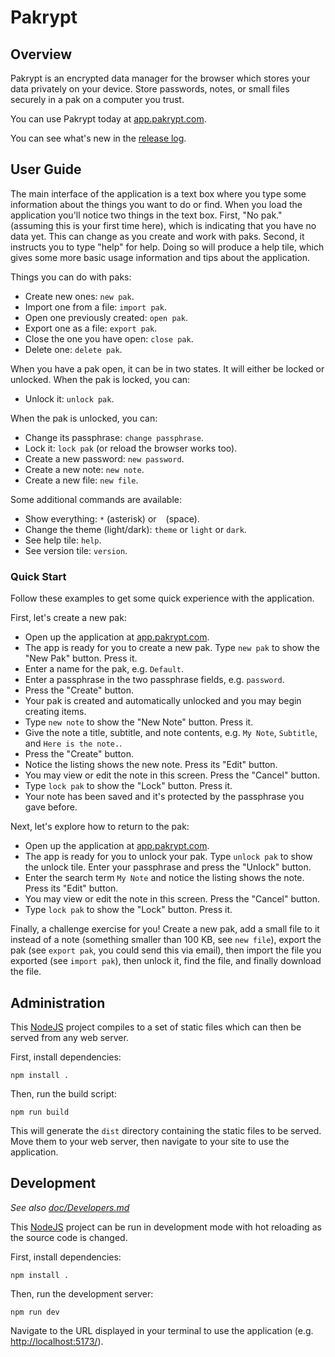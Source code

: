 # Pakrypt

## Overview

Pakrypt is an encrypted data manager for the browser which stores your data privately on your device. Store passwords, notes, or small files securely in a pak on a computer you trust.

You can use Pakrypt today at [app.pakrypt.com](https://app.pakrypt.com/).

You can see what's new in the [release log](./doc/Release.md).

## User Guide

The main interface of the application is a text box where you type some information about the things you want to do or find. When you load the application you'll notice two things in the text box. First, "No pak." (assuming this is your first time here), which is indicating that you have no data yet. This can change as you create and work with paks. Second, it instructs you to type "help" for help. Doing so will produce a help tile, which gives some more basic usage information and tips about the application.

Things you can do with paks:

* Create new ones: `new pak`.
* Import one from a file: `import pak`.
* Open one previously created: `open pak`.
* Export one as a file: `export pak`.
* Close the one you have open: `close pak`.
* Delete one: `delete pak`.

When you have a pak open, it can be in two states. It will either be locked or unlocked. When the pak is locked, you can:

* Unlock it: `unlock pak`.

When the pak is unlocked, you can:

* Change its passphrase: `change passphrase`.
* Lock it: `lock pak` (or reload the browser works too).
* Create a new password: `new password`.
* Create a new note: `new note`.
* Create a new file: `new file`.

Some additional commands are available:

* Show everything: `*` (asterisk) or ` ` (space).
* Change the theme (light/dark): `theme` or `light` or `dark`.
* See help tile: `help`.
* See version tile: `version`.

### Quick Start

Follow these examples to get some quick experience with the application.

First, let's create a new pak:

* Open up the application at [app.pakrypt.com](https://app.pakrypt.com/).
* The app is ready for you to create a new pak. Type `new pak` to show the "New Pak" button. Press it.
* Enter a name for the pak, e.g. `Default`.
* Enter a passphrase in the two passphrase fields, e.g. `password`.
* Press the "Create" button.
* Your pak is created and automatically unlocked and you may begin creating items.
* Type `new note` to show the "New Note" button. Press it.
* Give the note a title, subtitle, and note contents, e.g. `My Note`, `Subtitle`, and `Here is the note.`.
* Press the "Create" button.
* Notice the listing shows the new note. Press its "Edit" button.
* You may view or edit the note in this screen. Press the "Cancel" button.
* Type `lock pak` to show the "Lock" button. Press it.
* Your note has been saved and it's protected by the passphrase you gave before.

Next, let's explore how to return to the pak:

* Open up the application at [app.pakrypt.com](https://app.pakrypt.com/).
* The app is ready for you to unlock your pak. Type `unlock pak` to show the unlock tile. Enter your passphrase and press the "Unlock" button.
* Enter the search term `My Note` and notice the listing shows the note. Press its "Edit" button.
* You may view or edit the note in this screen. Press the "Cancel" button.
* Type `lock pak` to show the "Lock" button. Press it.

Finally, a challenge exercise for you! Create a new pak, add a small file to it instead of a note (something smaller than 100 KB, see `new file`), export the pak (see `export pak`, you could send this via email), then import the file you exported (see `import pak`), then unlock it, find the file, and finally download the file.

## Administration

This [NodeJS](https://nodejs.org/) project compiles to a set of static files which can then be served from any web server.

First, install dependencies:

```
npm install .
```

Then, run the build script:

```
npm run build
```

This will generate the `dist` directory containing the static files to be served. Move them to your web server, then navigate to your site to use the application.

## Development

*See also [doc/Developers.md](./doc/Developers.md)*

This [NodeJS](https://nodejs.org/) project can be run in development mode with hot reloading as the source code is changed.

First, install dependencies:

```
npm install .
```

Then, run the development server:

```
npm run dev
```

Navigate to the URL displayed in your terminal to use the application (e.g. [http://localhost:5173/](http://localhost:5173/)).

